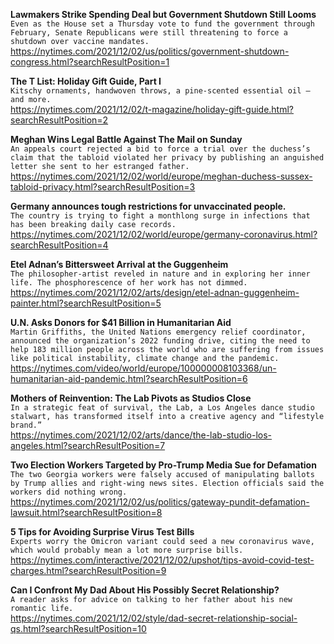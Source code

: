 **Lawmakers Strike Spending Deal but Government Shutdown Still Looms**\
`Even as the House set a Thursday vote to fund the government through February, Senate Republicans were still threatening to force a shutdown over vaccine mandates.`\
https://nytimes.com/2021/12/02/us/politics/government-shutdown-congress.html?searchResultPosition=1

**The T List: Holiday Gift Guide, Part I**\
`Kitschy ornaments, handwoven throws, a pine-scented essential oil — and more.`\
https://nytimes.com/2021/12/02/t-magazine/holiday-gift-guide.html?searchResultPosition=2

**Meghan Wins Legal Battle Against The Mail on Sunday**\
`An appeals court rejected a bid to force a trial over the duchess’s claim that the tabloid violated her privacy by publishing an anguished letter she sent to her estranged father.`\
https://nytimes.com/2021/12/02/world/europe/meghan-duchess-sussex-tabloid-privacy.html?searchResultPosition=3

**Germany announces tough restrictions for unvaccinated people.**\
`The country is trying to fight a monthlong surge in infections that has been breaking daily case records.`\
https://nytimes.com/2021/12/02/world/europe/germany-coronavirus.html?searchResultPosition=4

**Etel Adnan’s Bittersweet Arrival at the Guggenheim**\
`The philosopher-artist reveled in nature and in exploring her inner life. The phosphorescence of her work has not dimmed.`\
https://nytimes.com/2021/12/02/arts/design/etel-adnan-guggenheim-painter.html?searchResultPosition=5

**U.N. Asks Donors for $41 Billion in Humanitarian Aid**\
`Martin Griffiths, the United Nations emergency relief coordinator, announced the organization’s 2022 funding drive, citing the need to help 183 million people across the world who are suffering from issues like political instability, climate change and the pandemic.`\
https://nytimes.com/video/world/europe/100000008103368/un-humanitarian-aid-pandemic.html?searchResultPosition=6

**Mothers of Reinvention: The Lab Pivots as Studios Close**\
`In a strategic feat of survival, the Lab, a Los Angeles dance studio stalwart, has transformed itself into a creative agency and “lifestyle brand.”`\
https://nytimes.com/2021/12/02/arts/dance/the-lab-studio-los-angeles.html?searchResultPosition=7

**Two Election Workers Targeted by Pro-Trump Media Sue for Defamation**\
`The two Georgia workers were falsely accused of manipulating ballots by Trump allies and right-wing news sites. Election officials said the workers did nothing wrong.`\
https://nytimes.com/2021/12/02/us/politics/gateway-pundit-defamation-lawsuit.html?searchResultPosition=8

**5 Tips for Avoiding Surprise Virus Test Bills**\
`Experts worry the Omicron variant could seed a new coronavirus wave, which would probably mean a lot more surprise bills.`\
https://nytimes.com/interactive/2021/12/02/upshot/tips-avoid-covid-test-charges.html?searchResultPosition=9

**Can I Confront My Dad About His Possibly Secret Relationship?**\
`A reader asks for advice on talking to her father about his new romantic life.`\
https://nytimes.com/2021/12/02/style/dad-secret-relationship-social-qs.html?searchResultPosition=10

